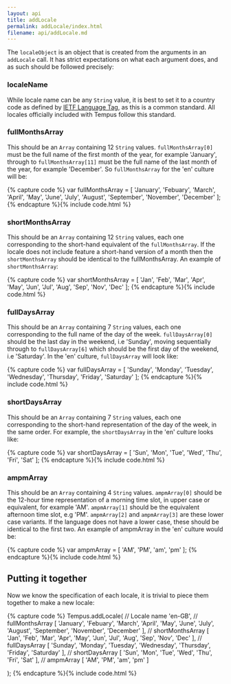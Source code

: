 ```yaml
---
layout: api
title: addLocale
permalink: addLocale/index.html
filename: api/addLocale.md
---
```


The `localeObject` is an object that is created from the arguments in an 
`addLocale` call. It has strict expectations on what each argument does, and as
such should be followed precisely:

### localeName

While locale name can be any `String` value, it is best to set it to a country 
code as defined by [IETF Language Tag][IETF], as this is a common standard. All 
locales officially included with Tempus follow this standard.

### fullMonthsArray

This should be an `Array` containing 12 `String` values. `fullMonthsArray[0]`
must be the full name of the first month of the year, for example 'January', 
through to `fullMonthsArray[11]` must be the full name of the last month of the 
year, for example 'December'. So `fullMonthsArray` for the 'en' culture will be:

{% capture code %}
var fullMonthsArray = [
    'January',
    'Febuary',
    'March',
    'April',
    'May',
    'June',
    'July',
    'August',
    'September',
    'November',
    'December'
];
{% endcapture %}{% include code.html %}

### shortMonthsArray

This should be an `Array` containing 12 `String` values, each one corresponding 
to the short-hand equivalent of the `fullMonthsArray`. If the locale does not 
include feature a short-hand version of a month then the `shortMonthsArray`
should be identical to the fullMonthsArray. An example of `shortMonthsArray`:

{% capture code %}
var shortMonthsArray = [
    'Jan',
    'Feb',
    'Mar',
    'Apr',
    'May',
    'Jun',
    'Jul',
    'Aug',
    'Sep',
    'Nov',
    'Dec'
];
{% endcapture %}{% include code.html %}

### fullDaysArray

This should be an `Array` containing 7 `String` values, each one corresponding 
to the full name of the day of the week. `fullDaysArray[0]` should be the last
day in the weekend, i.e 'Sunday', moving sequentially through to 
`fullDaysArray[6]` which should be the first day of the weekend, i.e 'Saturday'.
In the 'en' culture, `fullDaysArray` will look like:

{% capture code %}
var fullDaysArray = [
    'Sunday',
    'Monday',
    'Tuesday',
    'Wednesday',
    'Thursday',
    'Friday',
    'Saturday'
];
{% endcapture %}{% include code.html %}

### shortDaysArray

This should be an `Array` containing 7 `String` values, each one corresponding 
to the short-hand representation of the day of the week, in the same order. For 
example, the `shortDaysArray` in the 'en' culture looks like:

{% capture code %}
var shortDaysArray = [
    'Sun',
    'Mon',
    'Tue',
    'Wed',
    'Thu',
    'Fri',
    'Sat'
];
{% endcapture %}{% include code.html %}

### ampmArray

This should be an `Array` containing 4 `String` values. `ampmArray[0]` should be 
the 12-hour time representation of a morning time slot, in upper case or 
equivalent, for example 'AM'. `ampmArray[1]` should be the equivalent afternoon 
time slot, e.g 'PM'. `ampmArray[2]` and `ampmArray[3]` are these lower case 
variants. If the language does not have a lower case, these should be identical 
to the first two. An example of ampmArray in the 'en' culture would be:

{% capture code %}
var ampmArray = [
    'AM',
    'PM',
    'am',
    'pm'
];
{% endcapture %}{% include code.html %}

## Putting it together

Now we know the specification of each locale, it is trivial to piece them 
together to make a new locale:

{% capture code %}
Tempus.addLocale(
    // Locale name
    'en-GB',
    // fullMonthsArray
    [   'January',  'Febuary',  'March',
        'April',    'May',      'June',
        'July',     'August',   'September',
        'November', 'December'
    ],
    // shortMonthsArray
    [   'Jan',  'Feb',  'Mar',
        'Apr',  'May',  'Jun',
        'Jul',  'Aug',  'Sep',
        'Nov',  'Dec'
    ],
    // fullDaysArray
    [   'Sunday',       'Monday',   'Tuesday',
        'Wednesday',    'Thursday', 'Friday',
        'Saturday'
    ],
    // shortDaysArray
    [   'Sun',  'Mon',  'Tue',
        'Wed',  'Thu',  'Fri',
        'Sat'
    ],
    // ampmArray
    [   'AM', 'PM', 'am', 'pm' ]

);
{% endcapture %}{% include code.html %}

[locales]: /docs/locales
[IETF]: http://en.wikipedia.org/wiki/IETF_language_tag